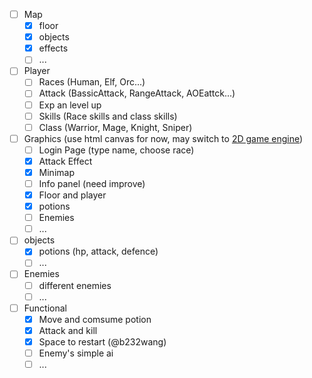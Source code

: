 - [ ] Map
   - [x] floor
   - [x] objects
   - [x] effects
   - [ ] ...
- [ ] Player
   - [ ] Races (Human, Elf, Orc...)
   - [ ] Attack (BassicAttack, RangeAttack, AOEattck...)
   - [ ] Exp an level up
   - [ ] Skills (Race skills and class skills)
   - [ ] Class (Warrior, Mage, Knight, Sniper)
- [ ] Graphics (use html canvas for now, may switch to [ 2D game engine](https://html5gameengine.com/tag/2d))
   - [ ] Login Page (type name, choose race)
   - [x] Attack Effect
   - [x] Minimap
   - [ ] Info panel (need improve)
   - [x] Floor and player
   - [x] potions
   - [ ] Enemies
   - [ ] ...
- [ ] objects
   - [x] potions (hp, attack, defence)
   - [ ] ...
- [ ] Enemies
   - [ ] different enemies
   - [ ] ...
- [ ] Functional
   - [x] Move and comsume potion
   - [x] Attack and kill
   - [x] Space to restart (@b232wang)
   - [ ] Enemy's simple ai
   - [ ] ...
